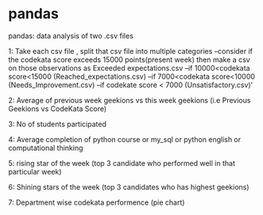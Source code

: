# pandas
pandas: data analysis of two .csv files

1:  Take each csv file , split that csv file into multiple categories
      –consider if the codekata score exceeds 15000 points(present week) then make a csv on those observations as Exceeded expectations.csv
      –if 10000<codekata score<15000 (Reached_expectations.csv)
      –if 7000<codekata score<10000 (Needs_Improvement.csv)
      –if codekate score < 7000 (Unsatisfactory.csv)'
      
2:  Average of previous week geekions vs this week geekions (i.e Previous Geekions vs CodeKata Score)

3:  No of students participated

4:  Average completion of python course or my_sql or python english or computational thinking

5:  rising star of the week (top 3 candidate who performed well in that particular week)

6:  Shining stars of the week (top 3 candidates who has highest geekions)

7:  Department wise codekata performence (pie chart)
